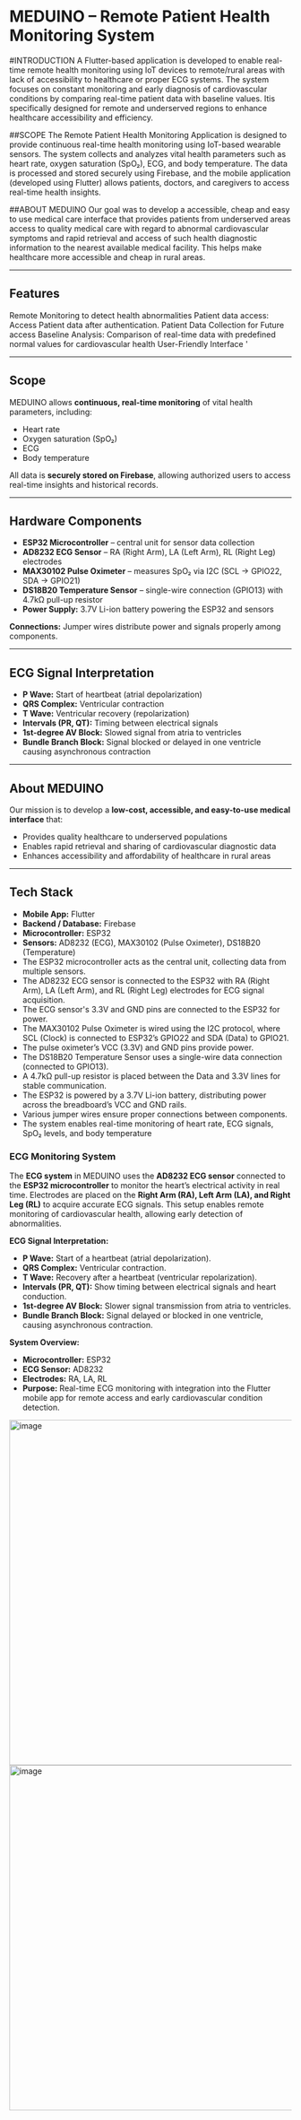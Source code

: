 
# MEDUINO – Remote Patient Health Monitoring System

#INTRODUCTION
A Flutter-based application is developed to enable real-time remote health monitoring using IoT devices to
remote/rural areas with lack of accessibility to healthcare or proper ECG systems. The system focuses on
constant monitoring and early diagnosis of cardiovascular conditions by comparing real-time patient data with
baseline values. Itis specifically designed for remote and underserved regions to enhance healthcare
accessibility and efficiency.

##SCOPE
The Remote Patient Health Monitoring Application is designed to provide continuous real-time health monitoring
using IoT-based wearable sensors. The system collects and analyzes vital health parameters such as heart
rate, oxygen saturation (SpO₂), ECG, and body temperature. The data is processed and stored securely using
Firebase, and the mobile application (developed using Flutter) allows patients, doctors, and caregivers to access
real-time health insights.

##ABOUT MEDUINO
Our goal was to develop a accessible, cheap and
easy to use medical care interface that provides
patients from underserved areas access to quality
medical care with regard to abnormal
cardiovascular symptoms and rapid retrieval and
access of such health diagnostic information to the
nearest available medical facility. This helps make
healthcare more accessible and cheap in rural
areas.

---

## Features

Remote Monitoring to detect health
abnormalities
Patient data access: Access Patient data
after authentication.
Patient Data Collection for Future access
Baseline Analysis: Comparison of real-time
data with predefined normal values for
cardiovascular health
User-Friendly Interface
'


---

## Scope

MEDUINO allows **continuous, real-time monitoring** of vital health parameters, including:

- Heart rate  
- Oxygen saturation (SpO₂)  
- ECG  
- Body temperature  

All data is **securely stored on Firebase**, allowing authorized users to access real-time insights and historical records.

---

## Hardware Components

- **ESP32 Microcontroller** – central unit for sensor data collection  
- **AD8232 ECG Sensor** – RA (Right Arm), LA (Left Arm), RL (Right Leg) electrodes  
- **MAX30102 Pulse Oximeter** – measures SpO₂ via I2C (SCL → GPIO22, SDA → GPIO21)  
- **DS18B20 Temperature Sensor** – single-wire connection (GPIO13) with 4.7kΩ pull-up resistor  
- **Power Supply:** 3.7V Li-ion battery powering the ESP32 and sensors  

**Connections:** Jumper wires distribute power and signals properly among components.

---

## ECG Signal Interpretation

- **P Wave:** Start of heartbeat (atrial depolarization)  
- **QRS Complex:** Ventricular contraction  
- **T Wave:** Ventricular recovery (repolarization)  
- **Intervals (PR, QT):** Timing between electrical signals  
- **1st-degree AV Block:** Slowed signal from atria to ventricles  
- **Bundle Branch Block:** Signal blocked or delayed in one ventricle causing asynchronous contraction  

---

## About MEDUINO

Our mission is to develop a **low-cost, accessible, and easy-to-use medical interface** that:

- Provides quality healthcare to underserved populations  
- Enables rapid retrieval and sharing of cardiovascular diagnostic data  
- Enhances accessibility and affordability of healthcare in rural areas  

---

## Tech Stack

- **Mobile App:** Flutter  
- **Backend / Database:** Firebase  
- **Microcontroller:** ESP32  
- **Sensors:** AD8232 (ECG), MAX30102 (Pulse Oximeter), DS18B20 (Temperature)  
- The ESP32 microcontroller acts as the central unit, collecting data from multiple sensors.
- The AD8232 ECG sensor is connected to the ESP32 with RA (Right Arm), LA (Left Arm), and RL (Right
Leg) electrodes for ECG signal acquisition.
- The ECG sensor's 3.3V and GND pins are connected to the ESP32 for power.
- The MAX30102 Pulse Oximeter is wired using the I2C protocol, where SCL (Clock) is connected to
ESP32’s GPIO22 and SDA (Data) to GPIO21.
- The pulse oximeter’s VCC (3.3V) and GND pins provide power.
- The DS18B20 Temperature Sensor uses a single-wire data connection (connected to GPIO13).
- A 4.7kΩ pull-up resistor is placed between the Data and 3.3V lines for stable communication.
- The ESP32 is powered by a 3.7V Li-ion battery, distributing power across the breadboard’s VCC and
GND rails.
- Various jumper wires ensure proper connections between components.
- The system enables real-time monitoring of heart rate, ECG signals, SpO₂ levels, and body
temperature

### ECG Monitoring System

The **ECG system** in MEDUINO uses the **AD8232 ECG sensor** connected to the **ESP32 microcontroller** to monitor the heart’s electrical activity in real time. Electrodes are placed on the **Right Arm (RA), Left Arm (LA), and Right Leg (RL)** to acquire accurate ECG signals. This setup enables remote monitoring of cardiovascular health, allowing early detection of abnormalities.

**ECG Signal Interpretation:**  
- **P Wave:** Start of a heartbeat (atrial depolarization).  
- **QRS Complex:** Ventricular contraction.  
- **T Wave:** Recovery after a heartbeat (ventricular repolarization).  
- **Intervals (PR, QT):** Show timing between electrical signals and heart conduction.  
- **1st-degree AV Block:** Slower signal transmission from atria to ventricles.  
- **Bundle Branch Block:** Signal delayed or blocked in one ventricle, causing asynchronous contraction.

**System Overview:**  
- **Microcontroller:** ESP32  
- **ECG Sensor:** AD8232  
- **Electrodes:** RA, LA, RL  
- **Purpose:** Real-time ECG monitoring with integration into the Flutter mobile app for remote access and early cardiovascular condition detection.


<img width="1092" height="616" alt="image" src="https://github.com/user-attachments/assets/a553675c-d0ce-4c06-b8f8-e7d3fce9c9a1" />
<img width="1092" height="616" alt="image" src="https://github.com/user-attachments/assets/0c66a815-92b2-4758-a01e-976d955c1622" />


